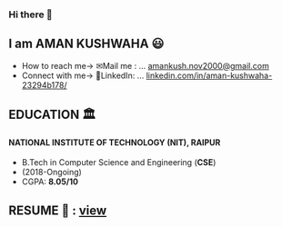 ### Hi there 👋
## I am AMAN KUSHWAHA :smiley:  
- How to reach me-> ✉Mail me : ... <a href="amankush.nov2000@gmail.com" target ="_blank">amankush.nov2000@gmail.com  </a>
- Connect with me-> 💬LinkedIn: ... <a href="https://www.linkedin.com/in/aman-kushwaha-23294b178/" target ="_blank">linkedin.com/in/aman-kushwaha-23294b178/  </a>



## EDUCATION 🏛
#### NATIONAL INSTITUTE OF TECHNOLOGY (NIT), RAIPUR      
- B.Tech in Computer Science and Engineering (**CSE**)
- (2018-Ongoing)
- CGPA: **8.05/10**


## RESUME 📄 : <a href="https://drive.google.com/file/d/1ZC3xccd3ichD8-TwJvwB1GmEGGSy5nn1/view?usp=sharing" target="_balnk"> view</a>


<!--
**Amankushwaha1/Amankushwaha1** is a ✨ _special_ ✨ repository because its `README.md` (this file) appears on your GitHub profile.

Here are some ideas to get you started:

- 🔭 I’m currently working on ...
- 🌱 I’m currently learning ...
- 👯 I’m looking to collaborate on ...
- 🤔 I’m looking for help with ...
- 💬 Ask me about ...
- 📫 How to reach me: ...
- 😄 Pronouns: ...
- ⚡ Fun fact: ...
-->
